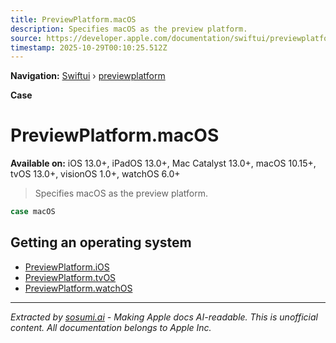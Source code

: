 ```yaml
---
title: PreviewPlatform.macOS
description: Specifies macOS as the preview platform.
source: https://developer.apple.com/documentation/swiftui/previewplatform/macos
timestamp: 2025-10-29T00:10:25.512Z
---
```


**Navigation:** [Swiftui](/documentation/swiftui) › [previewplatform](/documentation/swiftui/previewplatform)

**Case**

# PreviewPlatform.macOS

**Available on:** iOS 13.0+, iPadOS 13.0+, Mac Catalyst 13.0+, macOS 10.15+, tvOS 13.0+, visionOS 1.0+, watchOS 6.0+

> Specifies macOS as the preview platform.

```swift
case macOS
```

## Getting an operating system

- [PreviewPlatform.iOS](/documentation/swiftui/previewplatform/ios)
- [PreviewPlatform.tvOS](/documentation/swiftui/previewplatform/tvos)
- [PreviewPlatform.watchOS](/documentation/swiftui/previewplatform/watchos)

---

*Extracted by [sosumi.ai](https://sosumi.ai) - Making Apple docs AI-readable.*
*This is unofficial content. All documentation belongs to Apple Inc.*
